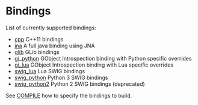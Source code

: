 # Bindings #

List of currently supported bindings:

- [cpp](cpp/) C++11 bindings
- [jna](jna/) A full java binding using JNA
- [glib](glib/) GLib bindings
- [gi_python](gi/python/) GObject Introspection binding with Python specific overrides
- [gi_lua](gi/lua/) GObject Introspection binding with Lua specific overrides
- [swig_lua](swig/lua/) Lua SWIG bindings
- [swig_python](swig/python/) Python 3 SWIG bindings
- [swig_python2](swig/python2/) Python 2 SWIG bindings (deprecated)

See [COMPILE](/doc/COMPILE.md#bindings) how to specify the bindings to build.

